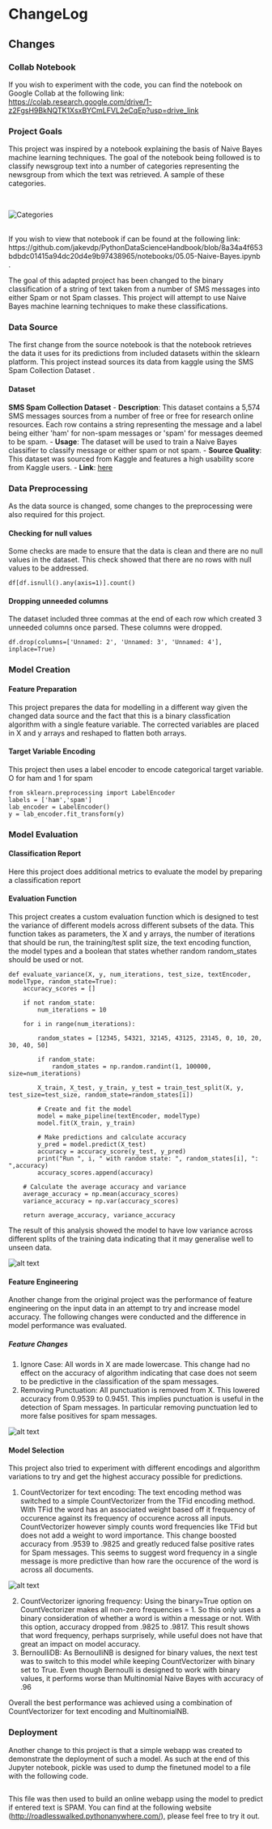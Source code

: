 # ChangeLog

## Changes

### Collab Notebook
If you wish to experiment with the code, you can find the notebook on Google Collab at the following link:<br> https://colab.research.google.com/drive/1-z2FgsH9BkNQTK1XsxBYCmLFVL2eCqEp?usp=drive_link

### Project Goals
<p> This project was inspired by a notebook explaining the basis of Naive Bayes machine learning techniques. The goal of the notebook being followed is to classify newsgroup text into a number of categories representing the newsgroup from which the text was retrieved. A sample of these categories.</p>
<br>

![Categories](Images/categoryImage.png)

<br>
If you wish to view that notebook if can be found at the following link: https://github.com/jakevdp/PythonDataScienceHandbook/blob/8a34a4f653bdbdc01415a94dc20d4e9b97438965/notebooks/05.05-Naive-Bayes.ipynb .
<br>


The goal of this adapted project has been changed to the binary classification of a string of text taken from a number of SMS messages into either Spam or not Spam classes. This project will attempt to use Naive Bayes machine learning techniques to make these classifications.

### Data Source
<p> The first change from the source notebook is that the notebook retrieves the data it uses for its predictions from included datasets within the sklearn platform. This project instead sources its data from kaggle using the SMS Spam Collection Dataset .
</p>

#### Dataset
**SMS Spam Collection Dataset**
    - **Description**: This dataset contains a 5,574 SMS messages sources from a number of free or free for research online resources. Each row contains a string representing the message and a label being either 'ham' for non-spam messages or 'spam' for messages deemed to be spam.
    - **Usage**: The dataset will be used to train a Naive Bayes classifier to classify message or either spam or not spam.
    - **Source Quality**: This dataset was sourced from Kaggle and features a high usability score from Kaggle users.
    - **Link**: [here](https://www.kaggle.com/datasets/uciml/sms-spam-collection-dataset)
    
### Data Preprocessing
<p> As the data source is changed, some changes to the preprocessing were also required for this project.</p>

#### Checking for null values
<p> Some checks are made to ensure that the data is clean and there are no null values in the dataset. This check showed that there are no rows with null values to be addressed. </p>

```
df[df.isnull().any(axis=1)].count()
```

#### Dropping unneeded columns
<p> The dataset included three commas at the end of each row which created 3 unneeded columns once parsed. These columns were dropped. </p>

```
df.drop(columns=['Unnamed: 2', 'Unnamed: 3', 'Unnamed: 4'], inplace=True)
```
### Model Creation

#### Feature Preparation
<p> This project prepares the data for modelling in a different way given the changed data source and the fact that this is a binary classfication algorithm with a single feature variable. The corrected variables are placed in X and y arrays and reshaped to flatten both arrays.</p>

#### Target Variable Encoding
<p> This project then uses a label encoder to encode categorical target variable. O for ham and 1 for spam </p>

```
from sklearn.preprocessing import LabelEncoder
labels = ['ham','spam']
lab_encoder = LabelEncoder()
y = lab_encoder.fit_transform(y)
```

### Model Evaluation

#### Classification Report
<p> Here this project does additional metrics to evaluate the model by preparing a classification report </p> 

#### Evaluation Function
<p> This project creates a custom evaluation function which is designed to test the variance of different models across different subsets of the data. This function takes as parameters, the X and y arrays, the number of iterations that should be run, the training/test split size, the text encoding function, the model types and a boolean that states whether random random_states should be used or not. </p>

```
def evaluate_variance(X, y, num_iterations, test_size, textEncoder, modelType, random_state=True):
    accuracy_scores = []

    if not random_state:
        num_iterations = 10
        
    for i in range(num_iterations):

        random_states = [12345, 54321, 32145, 43125, 23145, 0, 10, 20, 30, 40, 50]

        if random_state:
            random_states = np.random.randint(1, 100000, size=num_iterations)

        X_train, X_test, y_train, y_test = train_test_split(X, y, test_size=test_size, random_state=random_states[i])
        
        # Create and fit the model
        model = make_pipeline(textEncoder, modelType)
        model.fit(X_train, y_train)
        
        # Make predictions and calculate accuracy
        y_pred = model.predict(X_test)
        accuracy = accuracy_score(y_test, y_pred)
        print("Run ", i, " with random state: ", random_states[i], ": ",accuracy)
        accuracy_scores.append(accuracy)

    # Calculate the average accuracy and variance
    average_accuracy = np.mean(accuracy_scores)
    variance_accuracy = np.var(accuracy_scores)
        
    return average_accuracy, variance_accuracy
```
<p> The result of this analysis showed the model to have low variance across different splits of the training data indicating that it may generalise well to unseen data.</p>

![alt text](Images/split.png)

#### Feature Engineering
<p> Another change from the original project was the performance of feature engineering on the input data in an attempt to try and increase model accuracy. The following changes were conducted and the difference in model performance was evaluated. </p>

##### Feature Changes
1. Ignore Case: All words in X are made lowercase. This change had no effect on the accuracy of algorithm indicating that case does not seem to be predictive in the classification of the spam messages.
2. Removing Punctuation: All punctuation is removed from X. This lowered accuracy from 0.9539 to 0.9451. This implies punctuation is useful in the detection of Spam messages. In particular removing punctuation led to more false positives for spam messages.

![alt text](Images/punc.png)

#### Model Selection
<p> This project also tried to experiment with different encodings and algorithm variations to try and get the highest accuracy possible for predictions.</p>

1. CountVectorizer for text encoding: The text encoding method was switched to a simple CountVectorizer from the TFid encoding method. With TFid the word has an associated weight based off it frequency of occurence against its frequency of occurence across all inputs. CountVectorizer however simply counts word frequencies like TFid but does not add a weight to word importance. This change boosted accuracy from .9539 to .9825 and greatly reduced false positive rates for Spam messages. This seems to suggest word frequency in a single message is more predictive than how rare the occurence of the word is across all documents. 

![alt text](Images/best.png)

2. CountVectorizer ignoring frequency: Using the binary=True option on CountVectorizer makes all non-zero frequencies = 1. So this only uses a binary consideration of whether a word is within a message or not. With this option, accuracy dropped from .9825 to .9817. This result shows that word frequency, perhaps surprisely, while useful does not have that great an impact on model accuracy.
3. BernoulliDB: As BernoulliNB is designed for binary values, the next test was to switch to this model while keeping CountVectorizer with binary set to True. Even though Bernoulli is designed to work with binary values, it performs worse than Multinomial Naive Bayes with accuracy of .96

<p>Overall the best performance was achieved using a combination of CountVectorizer for text encoding and MultinomialNB. </p>

### Deployment
<p> Another change to this project is that a simple webapp was created to demonstrate the deployment of such a model. As such at the end of this Jupyter notebook, pickle was used to dump the finetuned model to a file with the following code.
    
```
```

This file was then used to build an online webapp using the model to predict if entered text is SPAM. You can find at the following website (http://roadlesswalked.pythonanywhere.com/), please feel free to try it out. </p>

